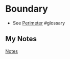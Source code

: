 # Boundary
- See [Perimeter](perimeter.md) #glossary
## My Notes
[Notes](mynotes/boundary-notes.md)
